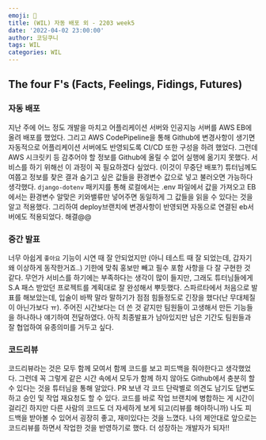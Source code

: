 ```yaml
---
emoji: 🐠
title: (WIL) 자동 배포 외 - 2203 week5
date: '2022-04-02 23:00:00'
author: 코딩쿠니
tags: WIL
categories: WIL
--- 
```


## The four F's (Facts, Feelings, Fidings, Futures)
### 자동 배포
지난 주에 어느 정도 개발을 마치고 어플리케이션 서버와 인공지능 서버를 AWS EB에 올려 배포를 했었다. 그리고 AWS CodePipeline을 통해 Github에 변경사항이 생기면 자동적으로 어플리케이션 서버에도 반영되도록 CI/CD 또한 구성을 하려 했었다. 그런데 AWS 시크릿키 등 감추어야 할 정보를 Github에 올릴 수 없어 실행에 옮기지 못했다. 서비스를 하기 위해선 이 과정이 꼭 필요하겠다 싶었다. (이것이 무중단 배포?) 튜터님께도 여쭙고 정보를 찾은 결과 숨기고 싶은 값들을 환경변수 값으로 넣고 불러오면 가능하다 생각했다. `django-dotenv` 패키지를 통해 로컬에서는 .env 파일에서 값을 가져오고 EB에서는 환경변수 알맞은 키와밸류만 넣어주면 동일하게 그 값들을 읽을 수 있다는 것을 알고 적용했다. 그리하여 deploy브랜치에 변경사항이 반영되면 자동으로 연결된 eb서버에도 적용되었다. 해결@@

### 중간 발표
너무 아쉽게 `좋아요` 기능이 시연 때 잘 안되었지만 (아니 테스트 때 잘 되었는데, 갑자기 왜 이상하게 동작한거죠..) 기한에 맞춰 홍보만 빼고 필수 포함 사항을 다 잘 구현한 것 같다. 무언가 서비스를 하기에는 부족하다는 생각이 많이 들지만, 그래도 튜터님들에게 S.A 패스 받았던 프로젝트를 계획대로 잘 완성해서 뿌듯했다. 스파르타에서 처음으로 발표를 해보았는데, 입술이 바짝 말라 말하기가 점점 힘들정도로 긴장을 했다(난 무대체질이 아닌가보다 ㅠ). 주어진 시간보다는 더 쓴 것 같지만 팀원들이 고생해서 만든 기능들을 하나하나 얘기하여 전달하였다. 아직 최종발표가 남아있지만 남은 기간도 팀원들과 잘 협업하여 유종의미를 거두고 싶다.

### 코드리뷰
코드리뷰라는 것은 모두 함께 모여서 함께 코드를 보고 피드백을 줘야한다고 생각했었다. 그런데 꼭 그렇게 같은 시간 속에서 모두가 함께 하지 않아도 Github에서 충분히 할 수 있다는 것을 튜터님을 통해 알았다. PR 보낸 각 코드 단락별로 의견도 남기도 답변도 하고 승인 및 작업 재요청도 할 수 있다. 코드를 바로 작업 브랜치에 병합하는 게 시간이 걸리긴 하지만 다른 사람의 코드도 더 자세하게 보게 되고(리뷰를 해야하니까) 나도 피드백을 받아볼 수 있어서 굉장히 좋고, 재미있다는 것을 느꼈다. 나의 제안대로 앞으로는 코드리뷰를 하면서 작업한 것을 반영하기로 했다. 더 성장하는 개발자가 되자!!

```toc
```